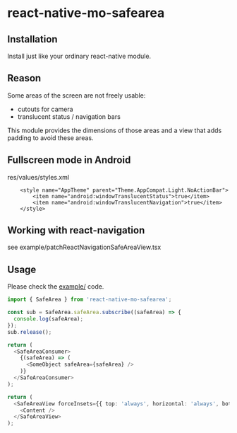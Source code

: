 # react-native-mo-safearea

## Installation
Install just like your ordinary react-native module.

## Reason

Some areas of the screen are not freely usable:
- cutouts for camera
- translucent status / navigation bars

This module provides the dimensions of those areas and a view that adds padding to avoid these areas.

## Fullscreen mode in Android

res/values/styles.xml
```
    <style name="AppTheme" parent="Theme.AppCompat.Light.NoActionBar">
        <item name="android:windowTranslucentStatus">true</item>
        <item name="android:windowTranslucentNavigation">true</item>
    </style>
```

## Working with react-navigation

see example/patchReactNavigationSafeAreaView.tsx

## Usage

Please check the [example/](example/) code.

```ts
import { SafeArea } from 'react-native-mo-safearea';

const sub = SafeArea.safeArea.subscribe((safeArea) => {
  console.log(safeArea);
});
sub.release();

return (
  <SafeAreaConsumer>
    {(safeArea) => (
      <SomeObject safeArea={safeArea} />
    )}
  </SafeAreaConsumer>
);

return (
  <SafeAreaView forceInsets={{ top: 'always', horizontal: 'always', bottom: 'auto' }}>
    <Content />
  </SafeAreaView>
);

```
